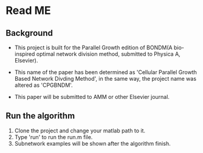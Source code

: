 # Read ME

## Background

*    This project is built for the Parallel Growth edition of BONDM(A bio-inspired optimal network division method, submitted to Physica A, Elsevier). 

*    This name of the paper has been determined as 'Cellular Parallel Growth Based Network Divding Method', in the same way, the project name was altered as 'CPGBNDM'.

*    This paper will be submitted to AMM or other Elsevier journal.

## Run the algorithm

1.  Clone the project and change your matlab path to it.
2.  Type 'run' to run the run.m file.
3.  Subnetwork examples will be shown after the algorithm finish.
